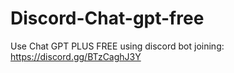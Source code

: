 # Discord-Chat-gpt-free
Use Chat GPT PLUS FREE using discord bot joining: https://discord.gg/BTzCaghJ3Y







                                                                                                                                                                                      